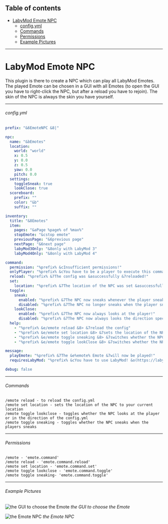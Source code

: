 ## Table of contents

* [LabyMod Emote NPC](#labymod-emote-npc)
  * [config.yml](#configyml)
  * [Commands](#commands)
  * [Permissions](#permissions)
  * [Example Pictures](#example-pictures)

------------

# LabyMod Emote NPC

This plugin is there to create a NPC which can play all LabyMod Emotes. The played Emote can be chosen in a GUI with all Emotes (to open the GUI you have to right-click the NPC, but after a reload you have to rejoin). The skin of the NPC is always the skin you have yourself.

------------
###### config.yml
```yaml
prefix: "&6EmoteNPC &8|"

npc:
  name: "&bEmotes"
  location:
    world: "world"
    x: 0.5
    y: 0.0
    z: 0.5
    yaw: 0.0
    pitch: 0.0
  settings:
    toggleSneak: true
    lookClose: true
  scoreboard:
    prefix: ""
    color: "&b"
    suffix: ""

inventory:
  title: "&8Emotes"
  item:
    pages: "&aPage %page% of %max%"
    stopEmote: "&cstop emote"
    previousPage: "&6previous page"
    nextPage: "&6next page"
    labyMod3Only: "&8only with LabyMod 3"
    labyMod4Only: "&8only with LabyMod 4"

command:
  permission: "%prefix% &cInsufficient permissions!"
  onlyPlayer: "%prefix% &cYou have to be a player to execute this command!"
  reload: "%prefix% &7The config was &asuccessfully &7reloaded!"
  set:
    location: "%prefix% &7The location of the NPC was set &asuccessfully&7!"
  toggle:
    sneak:
      enabled: "%prefix% &7The NPC now sneaks whenever the player sneaks!"
      disabled: "%prefix% &7The NPC no longer sneaks when the player sneaks!"
    lookClose:
      enabled: "%prefix% &7The NPC now always looks at the player!"
      disabled: "%prefix% &7The NPC now always looks the direction specified in the &econfig.yml&7!"
  help:
    - "%prefix% &e/emote reload &8> &7reload the config"
    - "%prefix% &e/emote set location &8> &7sets the location of the NPC to your current location"
    - "%prefix% &e/emote toggle sneaking &8> &7switches whether the NPC is sneaking when the player is sneaking"
    - "%prefix% &e/emote toggle lookClose &8> &7switches whether the NPC looks at the player all the time"

message:
  playEmote: "%prefix% &7The &e%emote% Emote &7will now be played!"
  requiresLabyMod: "%prefix% &cYou have to use LabyMod! &o(https://labymod.net/download&o)"

debug: false
```
------------
###### Commands
    /emote reload - to reload the config.yml
    /emote set location - sets the location of the NPC to your current location
    /emote toggle lookclose - toggles whether the NPC looks at the player or in the direction of the config.yml
    /emote toggle sneaking - toggles whether the NPC sneaks when the players sneaks

------------
###### Permissions
    /emote - 'emote.command'
    /emote reload - 'emote.command.reload'
    /emote set location - 'emote.command.set'
    /emote toggle lookclose - 'emote.command.toggle'
    /emote toggle sneaking- 'emote.command.toggle'

------------
###### Example Pictures
![the GUI to choose the Emote](https://i.ibb.co/5jsN3Nn/2021-11-23-17-44-40.png "the GUI to choose the Emote")
*the GUI to choose the Emote*

![the Emote NPC](https://i.ibb.co/dLrSJqZ/2021-11-23-17-44-23.png "the Emote NPC")
*the Emote NPC*
